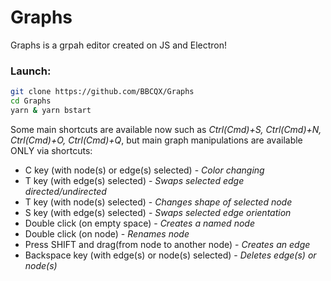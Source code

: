 # Graphs


Graphs is a grpah editor created on JS and Electron!
### Launch:
```sh
git clone https://github.com/BBCQX/Graphs
cd Graphs
yarn & yarn bstart
```
Some main shortcuts are available now such as *Ctrl(Cmd)+S, Ctrl(Cmd)+N, Ctrl(Cmd)+O, Ctrl(Cmd)+Q*, but main graph manipulations are available ONLY via shortcuts:
- C key (with node(s) or edge(s) selected) - *Color changing*
- T key (with edge(s) selected) - *Swaps selected edge directed/undirected*
- T key (with node(s) selected) - *Changes shape of selected node*
- S key (with edge(s) selected) - *Swaps selected edge orientation*
- Double click (on empty space) - *Creates a named node*
- Double click (on node) - *Renames node*
- Press SHIFT and drag(from node to another node) - *Creates an edge*
- Backspace key (with edge(s) or node(s) selected) - *Deletes edge(s) or node(s)*
